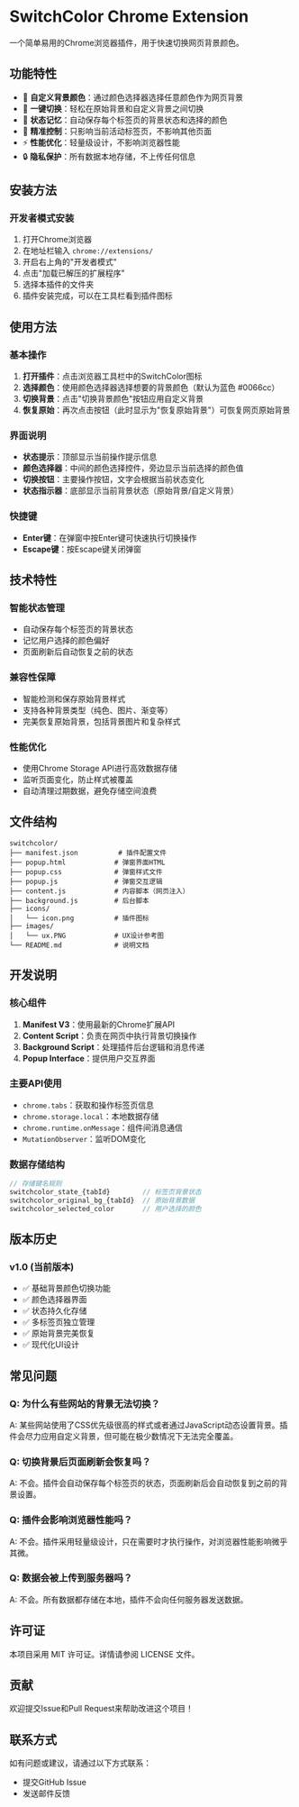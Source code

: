 # SwitchColor Chrome Extension

一个简单易用的Chrome浏览器插件，用于快速切换网页背景颜色。

## 功能特性

- 🎨 **自定义背景颜色**：通过颜色选择器选择任意颜色作为网页背景
- 🔄 **一键切换**：轻松在原始背景和自定义背景之间切换
- 💾 **状态记忆**：自动保存每个标签页的背景状态和选择的颜色
- 🎯 **精准控制**：只影响当前活动标签页，不影响其他页面
- ⚡ **性能优化**：轻量级设计，不影响浏览器性能
- 🔒 **隐私保护**：所有数据本地存储，不上传任何信息

## 安装方法

### 开发者模式安装

1. 打开Chrome浏览器
2. 在地址栏输入 `chrome://extensions/`
3. 开启右上角的"开发者模式"
4. 点击"加载已解压的扩展程序"
5. 选择本插件的文件夹
6. 插件安装完成，可以在工具栏看到插件图标

## 使用方法

### 基本操作

1. **打开插件**：点击浏览器工具栏中的SwitchColor图标
2. **选择颜色**：使用颜色选择器选择想要的背景颜色（默认为蓝色 #0066cc）
3. **切换背景**：点击"切换背景颜色"按钮应用自定义背景
4. **恢复原始**：再次点击按钮（此时显示为"恢复原始背景"）可恢复网页原始背景

### 界面说明

- **状态提示**：顶部显示当前操作提示信息
- **颜色选择器**：中间的颜色选择控件，旁边显示当前选择的颜色值
- **切换按钮**：主要操作按钮，文字会根据当前状态变化
- **状态指示器**：底部显示当前背景状态（原始背景/自定义背景）

### 快捷键

- **Enter键**：在弹窗中按Enter键可快速执行切换操作
- **Escape键**：按Escape键关闭弹窗

## 技术特性

### 智能状态管理

- 自动保存每个标签页的背景状态
- 记忆用户选择的颜色偏好
- 页面刷新后自动恢复之前的状态

### 兼容性保障

- 智能检测和保存原始背景样式
- 支持各种背景类型（纯色、图片、渐变等）
- 完美恢复原始背景，包括背景图片和复杂样式

### 性能优化

- 使用Chrome Storage API进行高效数据存储
- 监听页面变化，防止样式被覆盖
- 自动清理过期数据，避免存储空间浪费

## 文件结构

```
switchcolor/
├── manifest.json          # 插件配置文件
├── popup.html            # 弹窗界面HTML
├── popup.css             # 弹窗样式文件
├── popup.js              # 弹窗交互逻辑
├── content.js            # 内容脚本（网页注入）
├── background.js         # 后台脚本
├── icons/
│   └── icon.png          # 插件图标
├── images/
│   └── ux.PNG            # UX设计参考图
└── README.md             # 说明文档
```

## 开发说明

### 核心组件

1. **Manifest V3**：使用最新的Chrome扩展API
2. **Content Script**：负责在网页中执行背景切换操作
3. **Background Script**：处理插件后台逻辑和消息传递
4. **Popup Interface**：提供用户交互界面

### 主要API使用

- `chrome.tabs`：获取和操作标签页信息
- `chrome.storage.local`：本地数据存储
- `chrome.runtime.onMessage`：组件间消息通信
- `MutationObserver`：监听DOM变化

### 数据存储结构

```javascript
// 存储键名规则
switchcolor_state_{tabId}        // 标签页背景状态
switchcolor_original_bg_{tabId}  // 原始背景数据
switchcolor_selected_color       // 用户选择的颜色
```

## 版本历史

### v1.0 (当前版本)

- ✅ 基础背景颜色切换功能
- ✅ 颜色选择器界面
- ✅ 状态持久化存储
- ✅ 多标签页独立管理
- ✅ 原始背景完美恢复
- ✅ 现代化UI设计

## 常见问题

### Q: 为什么有些网站的背景无法切换？
A: 某些网站使用了CSS优先级很高的样式或者通过JavaScript动态设置背景。插件会尽力应用自定义背景，但可能在极少数情况下无法完全覆盖。

### Q: 切换背景后页面刷新会恢复吗？
A: 不会。插件会自动保存每个标签页的状态，页面刷新后会自动恢复到之前的背景设置。

### Q: 插件会影响浏览器性能吗？
A: 不会。插件采用轻量级设计，只在需要时才执行操作，对浏览器性能影响微乎其微。

### Q: 数据会被上传到服务器吗？
A: 不会。所有数据都存储在本地，插件不会向任何服务器发送数据。

## 许可证

本项目采用 MIT 许可证。详情请参阅 LICENSE 文件。

## 贡献

欢迎提交Issue和Pull Request来帮助改进这个项目！

## 联系方式

如有问题或建议，请通过以下方式联系：

- 提交GitHub Issue
- 发送邮件反馈
